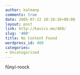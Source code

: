 ```yaml
---
author: kalmanp
comments: true
date: 2005-07-22 10:10:16+00:00
layout: post
link: http://kavics.me/460/
slug: '460'
title: No Content Found
wordpress_id: 460
categories:
- Uncategorized
---
```


fűnyí-roock

